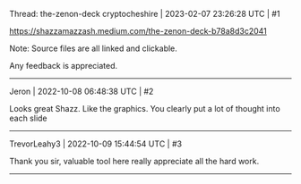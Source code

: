 Thread: the-zenon-deck
cryptocheshire | 2023-02-07 23:26:28 UTC | #1

https://shazzamazzash.medium.com/the-zenon-deck-b78a8d3c2041

Note: Source files are all linked and clickable.

Any feedback is appreciated.

-------------------------

Jeron | 2022-10-08 06:48:38 UTC | #2

Looks great Shazz. Like the graphics. You clearly put a lot of thought into each slide

-------------------------

TrevorLeahy3 | 2022-10-09 15:44:54 UTC | #3

Thank you sir, valuable tool here really appreciate all the hard work.

-------------------------

